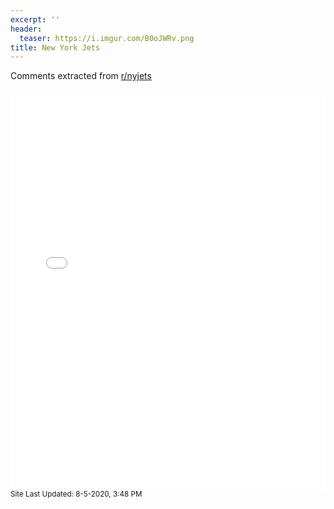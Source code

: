 ```yaml
---
excerpt: ''
header:
  teaser: https://i.imgur.com/B0oJWRv.png
title: New York Jets
---
```


Comments extracted from [r/nyjets](https://reddit.com/r/nyjets)
<iframe id="igraph" scrolling="no" style="border:none;" seamless="seamless" src="/plots/NFL/NYJ.html" height="640" width="100%"></iframe>
<small>Site Last Updated: 8-5-2020, 3:48 PM</small>